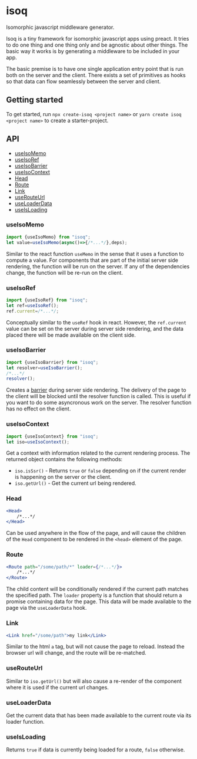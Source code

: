 # isoq
Isomorphic javascript middleware generator.

Isoq is a tiny framework for isomorphic javascript apps using preact. 
It tries to do one thing and one thing only and be agnostic about other things.
The basic way it works is by generating a middleware to be included in your app.

The basic premise is to have one single application entry point that is run both on the server and the client.
There exists a set of primitives as hooks so that data can flow seamlessly between the server and client.

## Getting started

To get started, run `npx create-isoq <project name>` or `yarn create isoq <project name>` to create a starter-project.

## API

* [useIsoMemo](#useIsoMemo)
* [useIsoRef](#useIsoRef)
* [useIsoBarrier](#useIsoBarrier)
* [useIsoContext](#useIsoContext)
* [Head](#Head)
* [Route](#Route)
* [Link](#Link)
* [useRouteUrl](#useRouteUrl)
* [useLoaderData](#useLoaderData)
* [useIsLoading](#useIsLoading)

### useIsoMemo
```js
import {useIsoMemo} from "isoq";
let value=useIsoMemo(async()=>{/*...*/},deps);
```
Similar to the react function `useMemo` in the sense that it uses a function to compute a value. For components that are part of the initial server side
rendering, the function will be run on the server. If any of the dependencies change, the function will be re-run on the client.

### useIsoRef
```js
import {useIsoRef} from "isoq";
let ref=useIsoRef();
ref.current=/*...*/;
```
Conceptually similar to the `useRef` hook in react. However, the `ref.current` value can be set on the server during server side rendering, 
and the data placed there will be made available on the client side.

### useIsoBarrier
```js
import {useIsoBarrier} from "isoq";
let resolver=useIsoBarrier();
/*...*/
resolver();
```
Creates a [barrier](https://en.wikipedia.org/wiki/Barrier_(computer_science)) during server side rendering. 
The delivery of the page to the client will be blocked until the resolver function is called. This is useful if you want to do
some asyncronous work on the server. The resolver function has no effect on the client.

### useIsoContext
```js
import {useIsoContext} from "isoq";
let iso=useIsoContext();
```
Get a context with information related to the current rendering process. The returned object contains the following methods:

* `iso.isSsr()` - Returns `true` or `false` depending on if the current render is happening on the server or the client.
* `iso.getUrl()` - Get the current url being rendered.

### Head
```jsx
<Head>
    /*...*/
</Head>
```
Can be used anywhere in the flow of the page, and will cause the children of the `Head` component to be rendered in the `<head>` element 
of the page. 
### Route
```jsx
<Route path="/some/path/*" loader={/*...*/}>
    /*...*/
</Route>
```
The child content will be conditionally rendered if the current path matches the specified path. The `loader` property is a function that
should return a promise containing data for the page. This data will be made available to the page via the `useLoaderData` hook.
### Link
```jsx
<Link href="/some/path">my link</Link>
```
Similar to the html `a` tag, but will not cause the page to reload. Instead the browser url will change, and the route will be re-matched.

### useRouteUrl
Similar to `iso.getUrl()` but will also cause a re-render of the component where it is used if the current url changes.

### useLoaderData
Get the current data that has been made available to the current route via its loader function.

### useIsLoading
Returns `true` if data is currently being loaded for a route, `false` otherwise.
